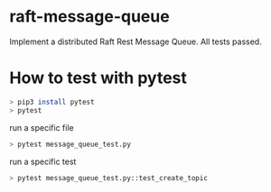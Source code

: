 # raft-message-queue
Implement a distributed Raft Rest Message Queue. All tests passed.

# How to test with pytest
```bash
> pip3 install pytest
> pytest
```

run a specific file
```bash
> pytest message_queue_test.py
```

run a specific test
```bash
> pytest message_queue_test.py::test_create_topic
```


